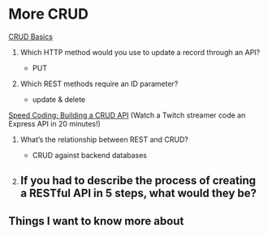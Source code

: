 # More CRUD

[CRUD Basics](https://medium.com/geekculture/crud-operations-explained-2a44096e9c88)

1. Which HTTP method would you use to update a record through an API?
    - PUT

2. Which REST methods require an ID parameter?
    - update & delete

[Speed Coding: Building a CRUD API](https://www.youtube.com/watch?v=EzNcBhSv1Wo) (Watch a Twitch streamer code an Express API in 20 minutes!)

1. What’s the relationship between REST and CRUD?
    - CRUD  against backend databases

2. If you had to describe the process of creating a RESTful API in 5 steps, what would they be?
    - 

## Things I want to know more about